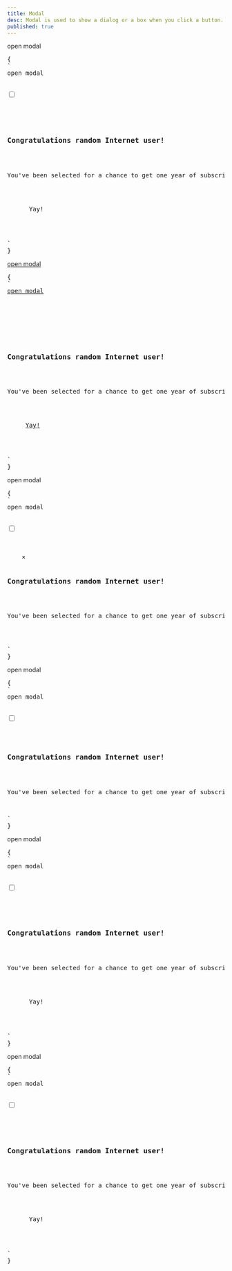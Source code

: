 ```yaml
---
title: Modal
desc: Modal is used to show a dialog or a box when you click a button.
published: true
---
```


<script>
  import Component from "@components/Component.svelte"
  import ClassTable from "@components/ClassTable.svelte"
  import { prefix } from '$lib/stores';
  import { replace } from '$lib/actions';
</script>

<ClassTable
data="{[
  { type:'component', class: 'modal', desc: 'Container element' },
  { type:'component', class: 'modal-box', desc: 'The content of modal' },
  { type:'component', class: 'modal-action', desc: 'Container for modal buttons' },
  { type:'component', class: 'modal-toggle', desc: 'For checkbox that controls modal' },
  { type:'component', class: 'modal-button', desc: 'For <label> that checks the checkbox to opens/closes modal' },
  { type:'modifier', class: 'modal-open', desc: 'Add/remove this class to open/close the modal using JS' },
  { type:'responsive', class: 'modal-bottom', desc: 'Moves the modal to bottom' },
  { type:'responsive', class: 'modal-middle', desc: 'Moves the modal to middle (default)' },
]}"
/>

<Component title="Modal using label + hidden checkbox" desc='Make sure each modal you use, has a unique ID. In this example, ID is "my-modal".'>
<label for="my-modal" class="btn modal-button">open modal</label>

<pre slot="html" use:replace={{ to: $prefix }}>{
`<!-- The button to open modal -->
<label for="my-modal" class="$$btn $$modal-button">open modal</label>

<!-- Put this part before </body> tag -->
<input type="checkbox" id="my-modal" class="$$modal-toggle" />
<div class="$$modal">
  <div class="$$modal-box">
    <h3 class="font-bold text-lg">Congratulations random Internet user!</h3>
    <p class="py-4">You've been selected for a chance to get one year of subscription to use Wikipedia for free!</p>
    <div class="$$modal-action">
      <label for="my-modal" class="$$btn">Yay!</label>
    </div>
  </div>
</div>`
}</pre>
</Component>

<Component title="Modal using anchor link" desc="Anchor links might not work well on some SPA frameworks so if there are problems, use the first example">
<a href="#my-modal-2" class="btn" rel="external">open modal</a>
<pre slot="html" use:replace={{ to: $prefix }}>{
`<!-- The button to open modal -->
<a href="#my-modal-2" class="$$btn">open modal</a>

<!-- Put this part before </body> tag -->
<div class="$$modal" id="my-modal-2">
  <div class="$$modal-box">
    <h3 class="font-bold text-lg">Congratulations random Internet user!</h3>
    <p class="py-4">You've been selected for a chance to get one year of subscription to use Wikipedia for free!</p>
    <div class="$$modal-action">
     <a href="#" class="$$btn">Yay!</a>
    </div>
  </div>
</div>`
}</pre>
</Component>

<Component title="Modal using with a close button at corner">
<label for="my-modal-3" class="btn modal-button">open modal</label>

<pre slot="html" use:replace={{ to: $prefix }}>{
`<!-- The button to open modal -->
<label for="my-modal-3" class="$$btn $$modal-button">open modal</label>

<!-- Put this part before </body> tag -->
<input type="checkbox" id="my-modal-3" class="$$modal-toggle" />
<div class="$$modal">
  <div class="$$modal-box relative">
    <label for="my-modal-3" class="$$btn $$btn-sm $$btn-circle absolute right-2 top-2">✕</label>
    <h3 class="text-lg font-bold">Congratulations random Internet user!</h3>
    <p class="py-4">You've been selected for a chance to get one year of subscription to use Wikipedia for free!</p>
  </div>
</div>`
}</pre>
</Component>

<Component title="Modal that closes when clicked outside" desc="Modal works with a hidden checkbox and labels can toggle the checkbox so we can use a label tag for the whole modal and use another label for modal-box to prevent closing when modal-box is clicked">
<label for="my-modal-4" class="btn modal-button">open modal</label>

<pre slot="html" use:replace={{ to: $prefix }}>{
`<!-- The button to open modal -->
<label for="my-modal-4" class="$$btn $$modal-button">open modal</label>

<!-- Put this part before </body> tag -->
<input type="checkbox" id="my-modal-4" class="$$modal-toggle" />
<label for="my-modal-4" class="$$modal cursor-pointer">
  <label class="$$modal-box relative" for="">
    <h3 class="text-lg font-bold">Congratulations random Internet user!</h3>
    <p class="py-4">You've been selected for a chance to get one year of subscription to use Wikipedia for free!</p>
  </label>
</label>`
}</pre>
</Component>

<Component title="Modal with custom width" desc="We remove max-width so we can use a custom size">
<label for="my-modal-5" class="btn modal-button">open modal</label>

<pre slot="html" use:replace={{ to: $prefix }}>{
`<!-- The button to open modal -->
<label for="my-modal-5" class="$$btn $$modal-button">open modal</label>

<!-- Put this part before </body> tag -->
<input type="checkbox" id="my-modal-5" class="$$modal-toggle" />
<div class="$$modal">
  <div class="$$modal-box w-11/12 max-w-5xl">
    <h3 class="font-bold text-lg">Congratulations random Internet user!</h3>
    <p class="py-4">You've been selected for a chance to get one year of subscription to use Wikipedia for free!</p>
    <div class="$$modal-action">
      <label for="my-modal-5" class="$$btn">Yay!</label>
    </div>
  </div>
</div>`
}</pre>
</Component>

<Component title="Responsive: Modal goes bottom on mobile screen and goes middle on desktop">
<label for="my-modal-6" class="btn modal-button">open modal</label>

<pre slot="html" use:replace={{ to: $prefix }}>{
`<!-- The button to open modal -->
<label for="my-modal-6" class="$$btn $$modal-button">open modal</label>

<!-- Put this part before </body> tag -->
<input type="checkbox" id="my-modal-6" class="$$modal-toggle" />
<div class="$$modal $$modal-bottom sm:$$modal-middle">
  <div class="$$modal-box">
    <h3 class="font-bold text-lg">Congratulations random Internet user!</h3>
    <p class="py-4">You've been selected for a chance to get one year of subscription to use Wikipedia for free!</p>
    <div class="$$modal-action">
      <label for="my-modal-6" class="$$btn">Yay!</label>
    </div>
  </div>
</div>`
}</pre>
</Component>
